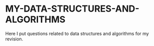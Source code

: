 # MY-DATA-STRUCTURES-AND-ALGORITHMS
Here I put questions related to data structures and algorithms for my revision.
